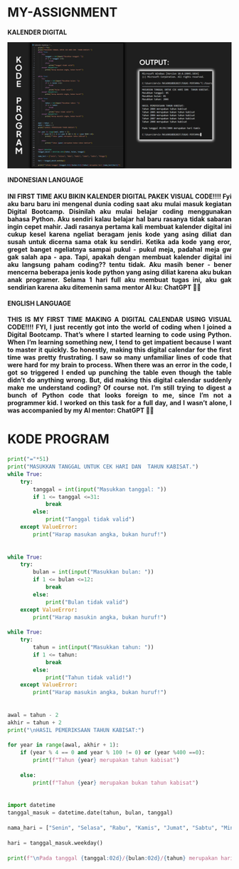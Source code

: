 # MY-ASSIGNMENT
 **KALENDER DIGITAL**
<p align="center">
  <img src="https://github.com/arvin-prakasa-wijaya/MY-ASSIGNMENT/blob/main/VISUAL%20CODE.jpg" width="1000"/>
</p>

<div align="justify">
  
  <b>INDONESIAN LANGUAGE</b><br>
  <h4>INI FIRST TIME AKU BIKIN KALENDER DIGITAL PAKEK VISUAL CODE!!!! Fyi aku baru baru ini mengenal dunia coding saat aku mulai masuk kegiatan Digital Bootcamp. Disinilah aku mulai belajar coding menggunakan bahasa Python. 
  Aku sendiri kalau belajar hal baru rasanya tidak sabaran ingin cepet mahir. Jadi rasanya pertama kali membuat kalender digital ini cukup kesel karena ngeliat beragam jenis kode yang asing diliat dan susah untuk dicerna
  sama otak ku sendiri. Ketika ada kode yang eror, greget banget ngeliatnya sampai pukul - pukul meja, padahal meja gw gak salah apa - apa. Tapi, apakah dengan membuat kalender digital ini aku langsung paham coding?? tentu tidak.
  Aku masih bener - bener mencerna beberapa jenis kode python yang asing diliat karena aku bukan anak programer. Selama 1 hari full aku membuat tugas ini, aku gak sendirian karena aku ditemenin sama mentor AI ku: ChatGPT 🤖✨ </h4>
  
</div>

<div align="justify">
  
  <b>ENGLISH LANGUAGE</b><br>
  <h4>THIS IS MY FIRST TIME MAKING A DIGITAL CALENDAR USING VISUAL CODE!!!! FYI, I just recently got into the world of coding when I joined a Digital Bootcamp. That’s where I started learning to code using Python. When I’m learning something new, I tend to get impatient because I want to master it quickly. So honestly, making this digital calendar for the first time was pretty frustrating. I saw so many unfamiliar lines of code that were hard for my brain to process. When there was an error in the code, I got so triggered I ended up punching the table even though the table didn’t do anything wrong. But, did making this digital calendar suddenly make me understand coding? Of course not. I’m still trying to digest a bunch of Python code that looks foreign to me, since I’m not a programmer kid. I worked on this task for a full day, and I wasn’t alone, I was accompanied by my AI mentor: ChatGPT 🤖✨</h4>
  
</div>

# KODE PROGRAM
```python
print("="*51)
print("MASUKKAN TANGGAL UNTUK CEK HARI DAN  TAHUN KABISAT.")
while True:
    try:
        tanggal = int(input("Masukkan tanggal: "))
        if 1 <= tanggal <=31:
            break
        else:
            print("Tanggal tidak valid")
    except ValueError:
        print("Harap masukan angka, bukan huruf!")


while True:
    try:
        bulan = int(input("Masukkan bulan: "))
        if 1 <= bulan <=12:
            break
        else:
            print("Bulan tidak valid")
    except ValueError:
        print("Harap masukin angka, bukan huruf!")

while True:
    try:
        tahun = int(input("Masukkan tahun: "))
        if 1 <= tahun:
            break
        else:
            print("Tahun tidak valid!")
    except ValueError:
        print("Harap masukin angka, bukan huruf!")
        

awal = tahun - 2
akhir = tahun + 2
print("\nHASIL PEMERIKSAAN TAHUN KABISAT:")

for year in range(awal, akhir + 1):
    if (year % 4 == 0 and year % 100 != 0) or (year %400 ==0):
        print(f"Tahun {year} merupakan tahun kabisat")

    else:
        print(f"Tahun {year} merupakan bukan tahun kabisat")


import datetime
tanggal_masuk = datetime.date(tahun, bulan, tanggal)
        
nama_hari = ["Senin", "Selasa", "Rabu", "Kamis", "Jumat", "Sabtu", "Minggu"]

hari = tanggal_masuk.weekday()

print(f"\nPada tanggal {tanggal:02d}/{bulan:02d}/{tahun} merupakan hari {nama_hari[hari]}")


